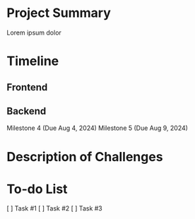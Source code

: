 # Project Summary
Lorem ipsum dolor

# Timeline
## Frontend
## Backend
Milestone 4 (Due Aug 4, 2024)
Milestone 5 (Due Aug 9, 2024)

# Description of Challenges

# To-do List
[ ] Task #1
[ ] Task #2
[ ] Task #3
